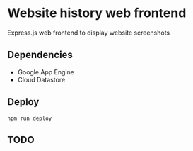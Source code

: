 # Website history web frontend

Express.js web frontend to display website screenshots

## Dependencies

- Google App Engine
- Cloud Datastore

## Deploy

`npm run deploy`

## TODO
